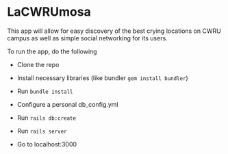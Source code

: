# LaCWRUmosa

This app will allow for easy discovery of the best crying locations on CWRU campus as well as simple social networking for its users.

To run the app, do the following

* Clone the repo

* Install necessary libraries (like bundler `gem install bundler`)

* Run `bundle install`

* Configure a personal db_config.yml

* Run `rails db:create`

* Run `rails server`

* Go to localhost:3000

